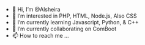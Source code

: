 - 👋 Hi, I’m @Alsheira
- 👀 I’m interested in PHP, HTML, Node.js, Also CSS
- 🌱 I’m currently learning Javascript, Python, & C++
- 💞️ I’m currently collaborating on ComBoot
- 📫 How to reach me ...

<!---
Alsheira/Alsheira is a ✨ special ✨ repository because its `README.md` (this file) appears on your GitHub profile.
You can click the Preview link to take a look at your changes.
--->
